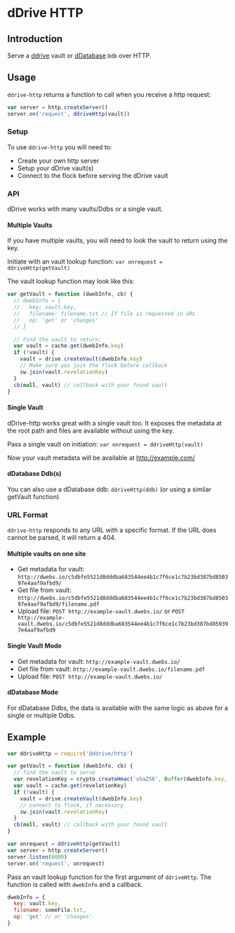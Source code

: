 # dDrive HTTP

## Introduction
Serve a [ddrive](https://ddrive.io) vault or [dDatabase](https://ddatabase.io) `Ddb` over HTTP.

## Usage

`ddrive-http` returns a function to call when you receive a http request:

```js
var server = http.createServer()
server.on('request', ddriveHttp(vault))
```

### Setup

To use `ddrive-http` you will need to:
* Create your own http server
* Setup your dDrive vault(s)
* Connect to the flock before serving the dDrive vault

### API

dDrive works with many vaults/Ddbs or a single vault.

#### Multiple Vaults

If you have multiple vaults, you will need to look the vault to return using the key.

Initiate with an vault lookup function:
`var onrequest = ddriveHttp(getVault)`

The vault lookup function may look like this:

```js
var getVault = function (dwebInfo, cb) {
  // dwebInfo = {
  //   key: vault.key,
  //   filename: filename.txt // If file is requested in URL
  //   op: 'get' or 'changes'
  // }

  // Find the vault to return:
  var vault = cache.get(dwebInfo.key)
  if (!vault) {
    vault = drive.createVault(dwebInfo.key)
    // Make sure you join the flock before callback
    sw.join(vault.revelationKey)
  }
  cb(null, vault) // callback with your found vault
}
```

#### Single Vault
dDrive-http works great with a single vault too. It exposes the metadata at the root path and files are available without using the key.

Pass a single vault on initiation:
`var onrequest = ddriveHttp(vault)`

Now your vault metadata will be available at http://example.com/

#### dDatabase Ddb(s)
You can also use a dDatabase ddb: `ddriveHttp(ddb)` (or using a similar getVault function)

### URL Format

`ddrive-http` responds to any URL with a specific format. If the URL does cannot be parsed, it will return a 404.

#### Multiple vaults on one site

* Get metadata for vault: `http://dwebs.io/c5dbfe5521d8dddba683544ee4b1c7f6ce1c7b23bd387bd850397e4aaf9afbd9/`
* Get file from vault: `http://dwebs.io/c5dbfe5521d8dddba683544ee4b1c7f6ce1c7b23bd387bd850397e4aaf9afbd9/filename.pdf`
* Upload file: `POST http://example-vault.dwebs.io/` or `POST http://example-vault.dwebs.io/c5dbfe5521d8dddba683544ee4b1c7f6ce1c7b23bd387bd850397e4aaf9afbd9`

#### Single Vault Mode

* Get metadata for vault: `http://example-vault.dwebs.io/`
* Get file from vault: `http://example-vault.dwebs.io/filename.pdf`
* Upload file: `POST http://example-vault.dwebs.io/`

#### dDatabase Mode

For dDatabase Ddbs, the data is available with the same logic as above for a single or multiple Ddbs.


## Example

```javascript
var ddriveHttp = require('@ddrive/http')

var getVault = function (dwebInfo, cb) {
  // find the vault to serve
  var revelationKey = crypto.createHmac('sha256', Buffer(dwebInfo.key, 'hex')).update('ddatabase').digest('hex')
  var vault = cache.get(revelationKey)
  if (!vault) {
    vault = drive.createVault(dwebInfo.key)
    // connect to flock, if necessary
    sw.join(vault.revelationKey)
  }
  cb(null, vault) // callback with your found vault
}

var onrequest = ddriveHttp(getVault)
var server = http.createServer()
server.listen(8000)
server.on('request', onrequest)
```

Pass an vault lookup function for the first argument of `ddriveHttp`. The function is called with `dwebInfo` and a callback.

```javascript
dwebInfo = {
  key: vault.key,
  filename: someFile.txt,
  op: 'get' // or 'changes'
}
```
